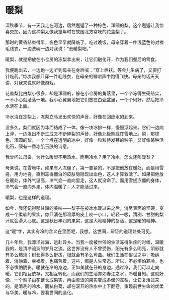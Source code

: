 # 暖梨

深秋季节，有一天我走在河边，居然邂逅了一种棕色、浑圆的梨。这个邂逅让我惊喜交加，因为这种梨太像我童年时在故国北方常吃的花盖梨了。 

那时的黄昏结束得早，夜色早早就降临了。吃过晚饭，母亲穿着一件浅蓝色的对襟毛线衣，一边洗碗一边对我说：“去暖梨吧。” 

暖梨，就是把放在小仓房的冻梨拿出来，让它们融化开，作为我们餐后的零食。 

我便跑出去，一边跑一边听到母亲在身后喊：“穿上棉袄。等会儿生病了，又要打针吃药。”每次我都只穿一件毛线衣，在母亲的嘱咐声中跑得飞快。母亲的话天天讲，对我来说就好像游戏。 

花盖梨比白梨小很多，却是浑圆的，躲在小仓房的角落里，一个个冻得生硬结实，一不小心就滚落一地。我小心翼翼地把它们放在白瓷盆里，一个个码好，然后把冷水浇在上面。 

冷水浇在冻梨上，冻梨立马发出欢快的声音，好像在回应水的到来。 

没多久，梨们就因为冰而结成了一体，像一块冰排一样，慢慢浮起来。它们一边向上浮，一边发出不断生成又不断碎裂的声音，好像北极熊踩在雪地上。梨，那棕色、浑圆的梨，一个个埋在透明的冰中，好像一粒粒待发芽的种子，又好像某种活化石，颇有一番冰肌玉肤的诗意。 

我曾问过母亲，为什么暖梨不用热水，而用冷水？用了冷水，怎么还叫暖梨？ 

母亲说，在雪地中，如果有人冻僵了，第一要紧的，不是把他放在暖处，而是用雪搓，用力地搓，直到冻得僵白的皮肤隐隐现出血色，这人才算救活了。如果把他放在暖处，体外气温高，冷气会一直向里走，这人就没命了。而用雪搓冻僵的身体，冷气会一直向外走，体内温暖了，人才能活过来。 

暖梨，也是这样的道理。 

如今，我还记得那甘甜的美味——梨子在被冰水暖过来之后，消尽表面的坚硬，变成一个柔软的果实，你只消在那温厚的皮上咬一小口，轻轻一吸，清冽、甘甜的梨汁就会滑入心底。这是秋日丰润的果实，这是大地精神的复活，这是暖的精神。 

这“暖”字，其实有冷的含义在里面呢，我想。这世间，辩证的道理处处可见。 

几十年后，我漂洋过海，远赴异乡。当我一度被世俗的生活冻得生疼的时候，温暖我的，是清冷流淌的岁月之流。这世界没有人不曾受伤，阳光有多么明亮，阴影就有多么黯淡；树长得多么挺拔，根就会有多么弯曲。我们生活在俗世之中，吸纳着、消融着、幸福着，也痛苦着。这些，都是人生常态。所以，不必惧怕寒冷，也不必惧怕阴影。暖就在冷的身边，正如美就在丑的身边。通过冷，我们可以走向暖，它们相互依存，又相互转化，而我们的生活亦如春江之水，冷暖自知。这就好像，一个梨子由花蕾长成果实，再由青涩的果实变成冬储的冻梨，让它复活过来的，是清冽的冷水。而杭白菊，却在滚开的热水中上下翻卷，重现前世生命的优柔与华美。暖与冷，要看世间的造化。